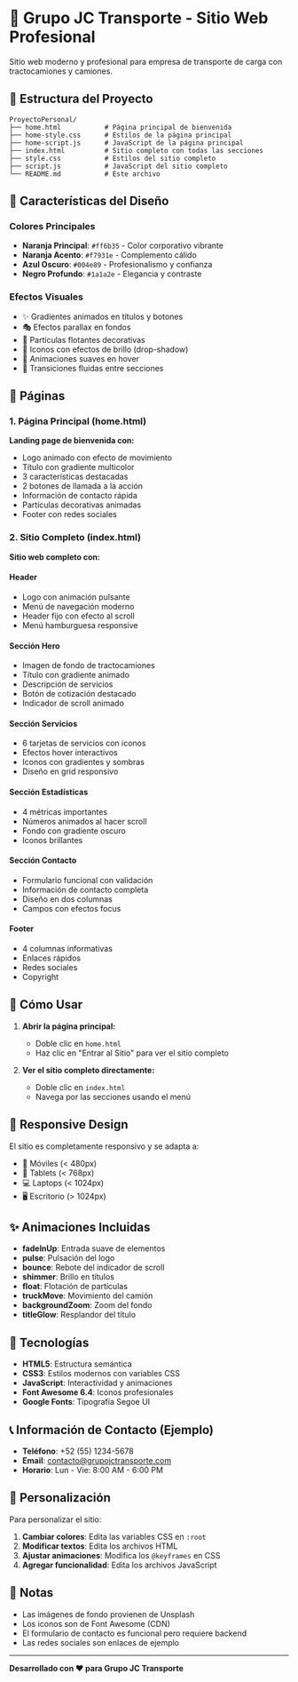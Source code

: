 # 🚛 Grupo JC Transporte - Sitio Web Profesional

Sitio web moderno y profesional para empresa de transporte de carga con tractocamiones y camiones.

## 📁 Estructura del Proyecto

```
ProyectoPersonal/
├── home.html           # Página principal de bienvenida
├── home-style.css      # Estilos de la página principal
├── home-script.js      # JavaScript de la página principal
├── index.html          # Sitio completo con todas las secciones
├── style.css           # Estilos del sitio completo
├── script.js           # JavaScript del sitio completo
└── README.md           # Este archivo
```

## 🎨 Características del Diseño

### Colores Principales
- **Naranja Principal**: `#ff6b35` - Color corporativo vibrante
- **Naranja Acento**: `#f7931e` - Complemento cálido
- **Azul Oscuro**: `#004e89` - Profesionalismo y confianza
- **Negro Profundo**: `#1a1a2e` - Elegancia y contraste

### Efectos Visuales
- ✨ Gradientes animados en títulos y botones
- 🎭 Efectos parallax en fondos
- 💫 Partículas flotantes decorativas
- 🌟 Iconos con efectos de brillo (drop-shadow)
- 🎪 Animaciones suaves en hover
- 🔄 Transiciones fluidas entre secciones

## 📄 Páginas

### 1. Página Principal (home.html)
**Landing page de bienvenida con:**
- Logo animado con efecto de movimiento
- Título con gradiente multicolor
- 3 características destacadas
- 2 botones de llamada a la acción
- Información de contacto rápida
- Partículas decorativas animadas
- Footer con redes sociales

### 2. Sitio Completo (index.html)
**Sitio web completo con:**

#### Header
- Logo con animación pulsante
- Menú de navegación moderno
- Header fijo con efecto al scroll
- Menú hamburguesa responsive

#### Sección Hero
- Imagen de fondo de tractocamiones
- Título con gradiente animado
- Descripción de servicios
- Botón de cotización destacado
- Indicador de scroll animado

#### Sección Servicios
- 6 tarjetas de servicios con iconos
- Efectos hover interactivos
- Iconos con gradientes y sombras
- Diseño en grid responsivo

#### Sección Estadísticas
- 4 métricas importantes
- Números animados al hacer scroll
- Fondo con gradiente oscuro
- Iconos brillantes

#### Sección Contacto
- Formulario funcional con validación
- Información de contacto completa
- Diseño en dos columnas
- Campos con efectos focus

#### Footer
- 4 columnas informativas
- Enlaces rápidos
- Redes sociales
- Copyright

## 🚀 Cómo Usar

1. **Abrir la página principal:**
   - Doble clic en `home.html`
   - Haz clic en "Entrar al Sitio" para ver el sitio completo

2. **Ver el sitio completo directamente:**
   - Doble clic en `index.html`
   - Navega por las secciones usando el menú

## 📱 Responsive Design

El sitio es completamente responsivo y se adapta a:
- 📱 Móviles (< 480px)
- 📱 Tablets (< 768px)
- 💻 Laptops (< 1024px)
- 🖥️ Escritorio (> 1024px)

## ✨ Animaciones Incluidas

- **fadeInUp**: Entrada suave de elementos
- **pulse**: Pulsación del logo
- **bounce**: Rebote del indicador de scroll
- **shimmer**: Brillo en títulos
- **float**: Flotación de partículas
- **truckMove**: Movimiento del camión
- **backgroundZoom**: Zoom del fondo
- **titleGlow**: Resplandor del título

## 🎯 Tecnologías

- **HTML5**: Estructura semántica
- **CSS3**: Estilos modernos con variables CSS
- **JavaScript**: Interactividad y animaciones
- **Font Awesome 6.4**: Iconos profesionales
- **Google Fonts**: Tipografía Segoe UI

## 📞 Información de Contacto (Ejemplo)

- **Teléfono**: +52 (55) 1234-5678
- **Email**: contacto@grupojctransporte.com
- **Horario**: Lun - Vie: 8:00 AM - 6:00 PM

## 🔧 Personalización

Para personalizar el sitio:

1. **Cambiar colores**: Edita las variables CSS en `:root`
2. **Modificar textos**: Edita los archivos HTML
3. **Ajustar animaciones**: Modifica los `@keyframes` en CSS
4. **Agregar funcionalidad**: Edita los archivos JavaScript

## 📝 Notas

- Las imágenes de fondo provienen de Unsplash
- Los iconos son de Font Awesome (CDN)
- El formulario de contacto es funcional pero requiere backend
- Las redes sociales son enlaces de ejemplo

---

**Desarrollado con ❤️ para Grupo JC Transporte**
